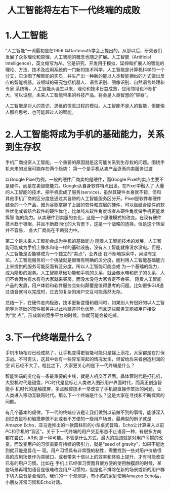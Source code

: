  #  人工智能将左右下一代终端的成败

#  1.人工智能

   “人工智能”一词最初是在1956 年Dartmouth学会上提出的。从那以后，研究者们发展了众多理论和原理，人工智能的概念也随之扩展。人工智能（Artificial
Intelligence），英文缩写为AI。它是研究、开发用于模拟、延伸和扩展人的智能的理论、方法、技术及应用系统的一门新的技术科学。人工智能是计算机科学的一个
分支，它企图了解智能的实质，并生产出一种新的能以人类智能相似的方式做出反应的智能机器，该领域的研究包括机器人、语言识别、图像识别、自然语言处理和专家
系统等。人工智能从诞生以来，理论和技术日益成熟，应用领域也不断扩大，可以设想，未来人工智能带来的科技产品，将会是人类智慧的“容器”。

人工智能是对人的意识、思维的信息过程的模拟。人工智能不是人的智能，但能像人那样思考、也可能超过人的智能。

#  2.人工智能将成为手机的基础能力，关系到生存权

   手机厂商投资人工智能，一个重要的原因就是这可能关系到生存权的问题。围绕手机未来的发展可能存在两个趋势：
第一个是手机从卖产品逐渐向卖服务过渡

   以Google Pixel为例，一般的硬件厂商卖的是硬件，而Google Pixel的卖点主要不是硬件，而是在卖智能能力。Google从自身软件特点出发，在Pixel中融入了
大量的人工智能的技术，把手机卖成了服务(service)，虽然其硬件本身就不错，但和其他手机厂商的区分度是通过其自带的人工智能服务区分开。Pixel是软件和硬件
结合的一个产品，因为谷歌掌握了上层的软件和底层的硬件，可以做结合硬件的软件优化或者结合软件的硬件优化，比单纯从软件角度或者从硬件角度做手机更能发挥智
能的能力。从卖硬件到卖服的变化，这是一个思维模式的改变。在现有硬件技术趋于极限，并且不断趋同化的大背景下，这是一个战略的选择。但是这个转型并不容易，
各大厂商尚在不断努力中。

第二个是未来人工智能会成为手机的基础能力
   随着人工智能技术的发展，人工智能可能成为手机上像水和电一样的基础设施，没有人工智能就像没水没电。但是，人工智能是否能够成为一个独立的“卖点”，业界还
在不断地探索中，尚没有定论。人工智能服务的一个挑战就是很难有明确的区分度，而利用人工智能基础能力上来提供的服务可能反而有区分度，所以人工智能可能会成
为一个基础的能力，成为隐形的服务。人工智能基础功能和手机的关系，就会像水电和房子的关系，人们不会因为有水有电大家就来买房，而没水没电大家肯定不会买。
随着人工智能产品的发展，用户体验和软件服务会如何颠覆是值得思考的问题。比如很多GUI通过语音就可以完成时，过去的复杂的用户交互可能荡然无存。

   总结一下，在硬件走向极致，技术更新变慢和趋同时，如果别人有很好的以人工智能等为基础的软件服务并以此构建差异化优势，而且这些服务又能被用户接受为“卖
点”，形成新的竞争平台的时候，你就可能会被吃掉。

#  3.下一代终端是什么？

   手机市场相对已经成熟了，让手机变得更智能可能只是锦上添花，大家都是在打保卫战。不可否认，这其中会有一些异军突起的情况发生，但留给后来者创造利润的空
间已经不大了。相比之下，大家更关心的是下一代终端是什么？

   智能终端的变化有一条最重要的主线，就是人机交互界面。晶体管时代是打孔机，大型机时代是键盘，PC时代是鼠标让人类进入图形用户界面时代，而真正创造智能手
机时代的是触摸屏，多点触控技术一举改变了手机键盘操作笨拙的问题，让人类进入移动互联网时代。那么下一个终端是什么？这是大家在寻找和不断探索的问题。

   有几个基本的规律，下一代的终端应该是让我们做到以前做不到的事情，能够深入到过去鼠标和触摸屏做不到或者不方便的一些用户场景。最典型的例子就是Amazon
Echo，亚马逊推出的一款圆柱形的小型桌式音箱，Echo让计算进入以前PC和手机的“盲区”。关于下一代终端的用户交互形态不止语音一种，有很多方向都在尝试，AR也
是一种可能。不管是什么方式，最大的瓶颈就是对用户习惯的改变。而改变用户的习惯需要有持续的吸引力，就是“seed of gravity”，如果不能达到就只能是昙花一
现。用户习惯具有非常强的粘性，需要找到一些对用户价值很高的应用场景作为突破口，或者带来十倍以上的效率和体验上提升，才有可能改变已有的用户习惯。比如在
手机上已经很习惯而且很方便的使用触摸屏的时候，某些场景再增加语音是很难改变用户习惯的，但是也不排除在新的场景或新的用户群下切入语音是合理的。我们的一
个观测是，有小孩的家庭使用Amazon Echo后，小朋友非常习惯和Echo对话。
